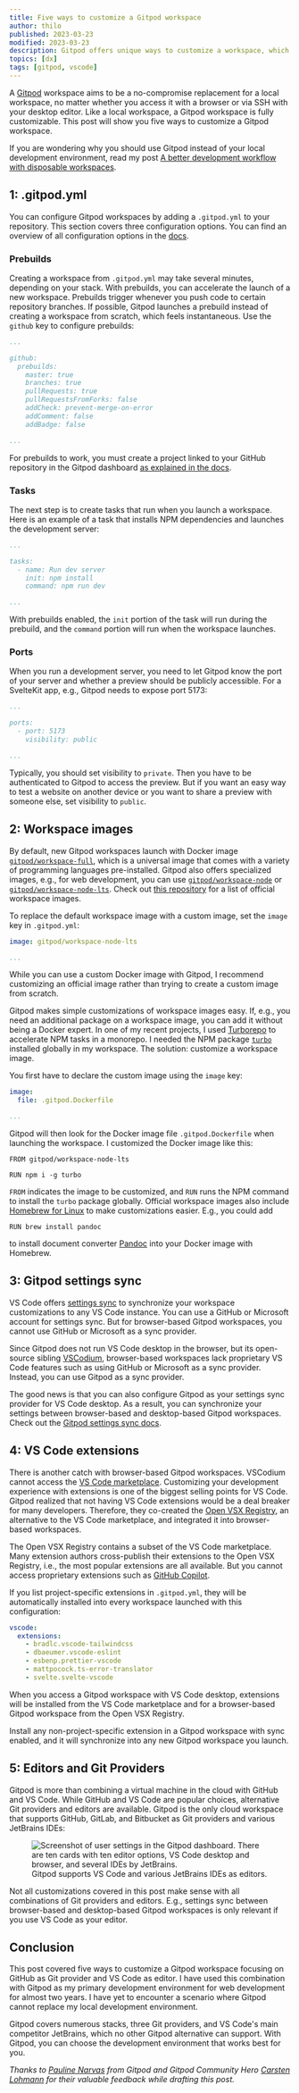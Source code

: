 ```yaml
---
title: Five ways to customize a Gitpod workspace
author: thilo
published: 2023-03-23
modified: 2023-03-23
description: Gitpod offers unique ways to customize a workspace, which sets it apart from its competitors. This post will show five ways to customize a Gitpod workspace and how they result in one of the best cloud workspace offerings.
topics: [dx]
tags: [gitpod, vscode]
---
```


<script>
  import Image from '$lib/components/image.svelte';
</script>

A [Gitpod](https://gitpod.io/) workspace aims to be a no-compromise replacement for a local workspace, no matter whether you access it with a browser or via SSH with your desktop editor. Like a local workspace, a Gitpod workspace is fully customizable. This post will show you five ways to customize a Gitpod workspace.

If you are wondering why you should use Gitpod instead of your local development environment, read my post [A better development workflow with disposable workspaces](https://maier.tech/posts/a-better-development-workflow-with-disposable-workspaces).

## 1: .gitpod.yml

You can configure Gitpod workspaces by adding a `.gitpod.yml` to your repository. This section covers three configuration options. You can find an overview of all configuration options in the [docs](https://www.gitpod.io/docs/references/gitpod-yml).

### Prebuilds

Creating a workspace from `.gitpod.yml` may take several minutes, depending on your stack. With prebuilds, you can accelerate the launch of a new workspace. Prebuilds trigger whenever you push code to certain repository branches. If possible, Gitpod launches a prebuild instead of creating a workspace from scratch, which feels instantaneous. Use the `github` key to configure prebuilds:

```yaml:.gitpod.yml
...

github:
  prebuilds:
    master: true
    branches: true
    pullRequests: true
    pullRequestsFromForks: false
    addCheck: prevent-merge-on-error
    addComment: false
    addBadge: false

...
```

For prebuilds to work, you must create a project linked to your GitHub repository in the Gitpod dashboard [as explained in the docs](https://www.gitpod.io/docs/configure/projects/prebuilds).

### Tasks

The next step is to create tasks that run when you launch a workspace. Here is an example of a task that installs NPM dependencies and launches the development server:

```yaml:.gitpod.yml
...

tasks:
  - name: Run dev server
    init: npm install
    command: npm run dev

...
```

With prebuilds enabled, the `init` portion of the task will run during the prebuild, and the `command` portion will run when the workspace launches.

### Ports

When you run a development server, you need to let Gitpod know the port of your server and whether a preview should be publicly accessible. For a SvelteKit app, e.g., Gitpod needs to expose port 5173:

```yaml:.gitpod.yml
...

ports:
  - port: 5173
    visibility: public

...
```

Typically, you should set visibility to `private`. Then you have to be authenticated to Gitpod to access the preview. But if you want an easy way to test a website on another device or you want to share a preview with someone else, set visibility to `public`.

## 2: Workspace images

By default, new Gitpod workspaces launch with Docker image [`gitpod/workspace-full`](https://hub.docker.com/r/gitpod/workspace-full), which is a universal image that comes with a variety of programming languages pre-installed. Gitpod also offers specialized images, e.g., for web development, you can use [`gitpod/workspace-node`](https://hub.docker.com/r/gitpod/workspace-node) or [`gitpod/workspace-node-lts`](https://hub.docker.com/r/gitpod/workspace-node-lts). Check out [this repository](https://github.com/gitpod-io/workspace-images) for a list of official workspace images.

To replace the default workspace image with a custom image, set the `image` key in `.gitpod.yml`:

```yml:.gitpod.yml
image: gitpod/workspace-node-lts

...
```

While you can use a custom Docker image with Gitpod, I recommend customizing an official image rather than trying to create a custom image from scratch.

Gitpod makes simple customizations of workspace images easy. If, e.g., you need an additional package on a workspace image, you can add it without being a Docker expert. In one of my recent projects, I used [Turborepo](https://turbo.build/repo) to accelerate NPM tasks in a monorepo. I needed the NPM package [`turbo`](https://www.npmjs.com/package/turbo) installed globally in my workspace. The solution: customize a workspace image.

You first have to declare the custom image using the `image` key:

```yml:.gitpod.yml
image:
  file: .gitpod.Dockerfile

...
```

Gitpod will then look for the Docker image file `.gitpod.Dockerfile` when launching the workspace. I customized the Docker image like this:

```docker:.gitpod.Dockerfile
FROM gitpod/workspace-node-lts

RUN npm i -g turbo
```

`FROM` indicates the image to be customized, and `RUN` runs the NPM command to install the `turbo` package globally. Official workspace images also include [Homebrew for Linux](https://docs.brew.sh/Homebrew-on-Linux) to make customizations easier. E.g., you could add

```docker
RUN brew install pandoc
```

to install document converter [Pandoc](https://pandoc.org/) into your Docker image with Homebrew.

## 3: Gitpod settings sync

VS Code offers [settings sync](https://code.visualstudio.com/docs/editor/settings-sync) to synchronize your workspace customizations to any VS Code instance. You can use a GitHub or Microsoft account for settings sync. But for browser-based Gitpod workspaces, you cannot use GitHub or Microsoft as a sync provider.

Since Gitpod does not run VS Code desktop in the browser, but its open-source sibling [VSCodium](https://vscodium.com/), browser-based workspaces lack proprietary VS Code features such as using GitHub or Microsoft as a sync provider. Instead, you can use Gitpod as a sync provider.

The good news is that you can also configure Gitpod as your settings sync provider for VS Code desktop. As a result, you can synchronize your settings between browser-based and desktop-based Gitpod workspaces. Check out the [Gitpod settings sync docs](https://www.gitpod.io/docs/references/ides-and-editors/settings-sync).

## 4: VS Code extensions

There is another catch with browser-based Gitpod workspaces. VSCodium cannot access the [VS Code marketplace](https://marketplace.visualstudio.com/VSCode). Customizing your development experience with extensions is one of the biggest selling points for VS Code. Gitpod realized that not having VS Code extensions would be a deal breaker for many developers. Therefore, they co-created the [Open VSX Registry](https://open-vsx.org/), an alternative to the VS Code marketplace, and integrated it into browser-based workspaces.

The Open VSX Registry contains a subset of the VS Code marketplace. Many extension authors cross-publish their extensions to the Open VSX Registry, i.e., the most popular extensions are all available. But you cannot access proprietary extensions such as [GitHub Copilot](https://marketplace.visualstudio.com/items?itemName=GitHub.copilot).

If you list project-specific extensions in `.gitpod.yml`, they will be automatically installed into every workspace launched with this configuration:

```yaml:.gitpod.yml
vscode:
  extensions:
    - bradlc.vscode-tailwindcss
    - dbaeumer.vscode-eslint
    - esbenp.prettier-vscode
    - mattpocock.ts-error-translator
    - svelte.svelte-vscode
```

When you access a Gitpod workspace with VS Code desktop, extensions will be installed from the VS Code marketplace and for a browser-based Gitpod workspace from the Open VSX Registry.

Install any non-project-specific extension in a Gitpod workspace with sync enabled, and it will synchronize into any new Gitpod workspace you launch.

## 5: Editors and Git Providers

Gitpod is more than combining a virtual machine in the cloud with GitHub and VS Code. While GitHub and VS Code are popular choices, alternative Git providers and editors are available. Gitpod is the only cloud workspace that supports GitHub, GitLab, and Bitbucket as Git providers and various JetBrains IDEs:

<figure>
<Image
  ratio={1686/1210}
  alt='Screenshot of user settings in the Gitpod dashboard. There are ten cards with ten editor options, VS Code desktop and browser, and several IDEs by JetBrains.'
  url="https://share.mailbox.org/ajax/share/096a1e0e00fff50a9e9d1650fff5468589b662b30ca5f278/1/8/MjQ2/MjQ2LzM2Mw?dl=true"
  loading="lazy" />
<figcaption>Gitpod supports VS Code and various JetBrains IDEs as editors.</figcaption>
</figure>

Not all customizations covered in this post make sense with all combinations of Git providers and editors. E.g., settings sync between browser-based and desktop-based Gitpod workspaces is only relevant if you use VS Code as your editor.

## Conclusion

This post covered five ways to customize a Gitpod workspace focusing on GitHub as Git provider and VS Code as editor. I have used this combination with Gitpod as my primary development environment for web development for almost two years. I have yet to encounter a scenario where Gitpod cannot replace my local development environment.

Gitpod covers numerous stacks, three Git providers, and VS Code's main competitor JetBrains, which no other Gitpod alternative can support. With Gitpod, you can choose the development environment that works best for you.

_Thanks to [Pauline Narvas](https://twitter.com/paulienuh) from Gitpod and Gitpod Community Hero [Carsten Lohmann](https://github.com/Derroylo) for their valuable feedback while drafting this post._
